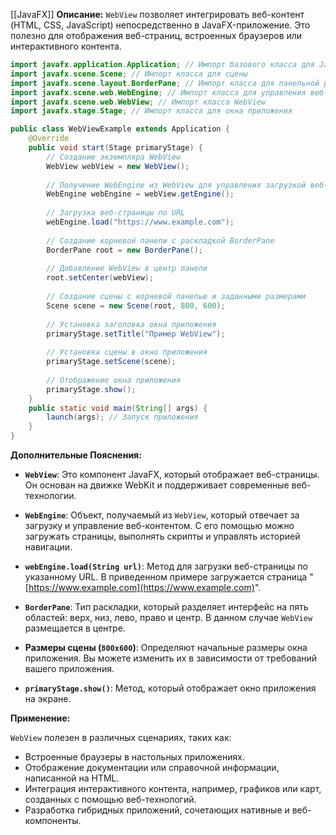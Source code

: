 [[JavaFX]]
**Описание:** `WebView` позволяет интегрировать веб-контент (HTML, CSS, JavaScript) непосредственно в JavaFX-приложение. Это полезно для отображения веб-страниц, встроенных браузеров или интерактивного контента.

```java ignore
import javafx.application.Application; // Импорт базового класса для JavaFX-приложений
import javafx.scene.Scene; // Импорт класса для сцены
import javafx.scene.layout.BorderPane; // Импорт класса для панельной раскладки
import javafx.scene.web.WebEngine; // Импорт класса для управления веб-контентом
import javafx.scene.web.WebView; // Импорт класса WebView
import javafx.stage.Stage; // Импорт класса для окна приложения

public class WebViewExample extends Application {
    @Override
    public void start(Stage primaryStage) {
        // Создание экземпляра WebView
        WebView webView = new WebView();
        
        // Получение WebEngine из WebView для управления загрузкой веб-страниц
        WebEngine webEngine = webView.getEngine();
        
        // Загрузка веб-страницы по URL
        webEngine.load("https://www.example.com");
        
        // Создание корневой панели с раскладкой BorderPane
        BorderPane root = new BorderPane();
        
        // Добавление WebView в центр панели
        root.setCenter(webView);
        
        // Создание сцены с корневой панелью и заданными размерами
        Scene scene = new Scene(root, 800, 600);
        
        // Установка заголовка окна приложения
        primaryStage.setTitle("Пример WebView");
        
        // Установка сцены в окно приложения
        primaryStage.setScene(scene);
        
        // Отображение окна приложения
        primaryStage.show();
    }
    public static void main(String[] args) {
        launch(args); // Запуск приложения
    }
}
```

**Дополнительные Пояснения:**

- **`WebView`**: Это компонент JavaFX, который отображает веб-страницы. Он основан на движке WebKit и поддерживает современные веб-технологии.
    
- **`WebEngine`**: Объект, получаемый из `WebView`, который отвечает за загрузку и управление веб-контентом. С его помощью можно загружать страницы, выполнять скрипты и управлять историей навигации.
    
- **`webEngine.load(String url)`**: Метод для загрузки веб-страницы по указанному URL. В приведенном примере загружается страница "[https://www.example.com](https://www.example.com)".
    
- **`BorderPane`**: Тип раскладки, который разделяет интерфейс на пять областей: верх, низ, лево, право и центр. В данном случае `WebView` размещается в центре.
    
- **Размеры сцены (`800x600`)**: Определяют начальные размеры окна приложения. Вы можете изменить их в зависимости от требований вашего приложения.
    
- **`primaryStage.show()`**: Метод, который отображает окно приложения на экране.
    

**Применение:**

`WebView` полезен в различных сценариях, таких как:

- Встроенные браузеры в настольных приложениях.
- Отображение документации или справочной информации, написанной на HTML.
- Интеграция интерактивного контента, например, графиков или карт, созданных с помощью веб-технологий.
- Разработка гибридных приложений, сочетающих нативные и веб-компоненты.